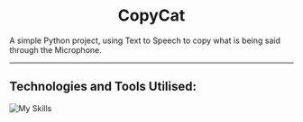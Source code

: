 <div align="center">
 
# CopyCat

</div>

A simple Python project, using Text to Speech to copy what is being said through the Microphone.

----
## Technologies and Tools Utilised:


![My Skills](https://go-skill-icons.vercel.app/api/icons?i=python,vscode&perline=2)

